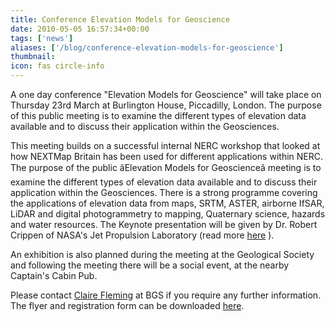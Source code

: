 ```yaml
---
title: Conference Elevation Models for Geoscience
date: 2010-05-05 16:57:34+00:00
tags: ['news']
aliases: ['/blog/conference-elevation-models-for-geoscience']
thumbnail: 
icon: fas circle-info
---
```

A one day conference "Elevation Models for Geoscience" will take place on Thursday 23rd March at Burlington House, Piccadilly, London. The purpose of this public meeting is to examine the different types of elevation data available and to discuss their application within the Geosciences. 

This meeting builds on a successful internal NERC workshop that looked at how NEXTMap Britain has been used for different applications within NERC. The purpose of the public âElevation Models for Geoscienceâ meeting is to examine the different types of elevation data available and to discuss their application within the Geosciences. There is a strong programme covering the applications of elevation data from maps, SRTM, ASTER, airborne IfSAR, LiDAR and digital photogrammetry to mapping, Quaternary science, hazards and water resources. The Keynote presentation will be given by Dr. Robert Crippen of NASA's Jet Propulsion Laboratory (read more  [here](http://www.jpl.nasa.gov/news/profiles/crippen/index.cfm) ).
 
An exhibition is also planned during the meeting at the Geological Society and following the meeting there will be a social event, at the nearby Captain's Cabin Pub. 



Please contact [Claire Fleming](mailto:ccot@bgs.ac.uk) at BGS if you require any further information. The flyer and registration form can be downloaded  [here](http://www.neodc.rl.ac.uk/docs/EMG_flyer.pdf).





